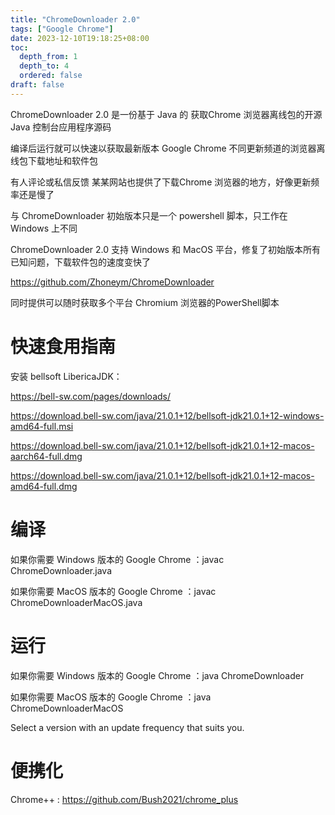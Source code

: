 ```yaml
---
title: "ChromeDownloader 2.0"
tags: ["Google Chrome"]
date: 2023-12-10T19:18:25+08:00
toc:
  depth_from: 1
  depth_to: 4
  ordered: false
draft: false
---
```



ChromeDownloader 2.0 是一份基于 Java 的 获取Chrome 浏览器离线包的开源 Java 控制台应用程序源码

编译后运行就可以快速以获取最新版本 Google Chrome 不同更新频道的浏览器离线包下载地址和软件包

有人评论或私信反馈 某某网站也提供了下载Chrome 浏览器的地方，好像更新频率还是慢了


与 ChromeDownloader 初始版本只是一个 powershell 脚本，只工作在 Windows 上不同

ChromeDownloader 2.0 支持 Windows 和 MacOS 平台，修复了初始版本所有已知问题，下载软件包的速度变快了

https://github.com/Zhoneym/ChromeDownloader

同时提供可以随时获取多个平台 Chromium 浏览器的PowerShell脚本


# 快速食用指南

安装 bellsoft LibericaJDK：

https://bell-sw.com/pages/downloads/

https://download.bell-sw.com/java/21.0.1+12/bellsoft-jdk21.0.1+12-windows-amd64-full.msi

https://download.bell-sw.com/java/21.0.1+12/bellsoft-jdk21.0.1+12-macos-aarch64-full.dmg

https://download.bell-sw.com/java/21.0.1+12/bellsoft-jdk21.0.1+12-macos-amd64-full.dmg

# 编译

如果你需要 Windows 版本的 Google Chrome ：javac ChromeDownloader.java

如果你需要 MacOS 版本的 Google Chrome ：javac ChromeDownloaderMacOS.java


# 运行


如果你需要 Windows 版本的 Google Chrome ：java ChromeDownloader


如果你需要 MacOS 版本的 Google Chrome ：java ChromeDownloaderMacOS


Select a version with an update frequency that suits you.



# 便携化

Chrome++ : https://github.com/Bush2021/chrome_plus
